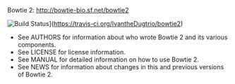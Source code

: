 Bowtie 2: http://bowtie-bio.sf.net/bowtie2

![Build Status](https://travis-ci.org/IvantheDugtrio/bowtie2.svg?branch=master)](https://travis-ci.org/IvantheDugtrio/bowtie2)

 - See AUTHORS for information about who wrote Bowtie 2 and its various
   components.
 - See LICENSE for license information.
 - See MANUAL for detailed information on how to use Bowtie 2.
 - See NEWS for information about changes in this and previous versions
   of Bowtie 2.
